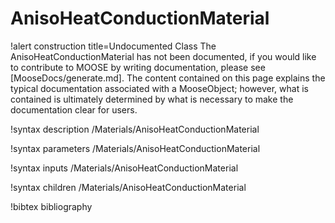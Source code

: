 <!-- MOOSE Documentation Stub: Remove this when content is added. -->

# AnisoHeatConductionMaterial

!alert construction title=Undocumented Class
The AnisoHeatConductionMaterial has not been documented, if you would like to contribute to MOOSE by
writing documentation, please see [MooseDocs/generate.md]. The content contained on this page explains
the typical documentation associated with a MooseObject; however, what is contained is ultimately
determined by what is necessary to make the documentation clear for users.

!syntax description /Materials/AnisoHeatConductionMaterial

!syntax parameters /Materials/AnisoHeatConductionMaterial

!syntax inputs /Materials/AnisoHeatConductionMaterial

!syntax children /Materials/AnisoHeatConductionMaterial

!bibtex bibliography
